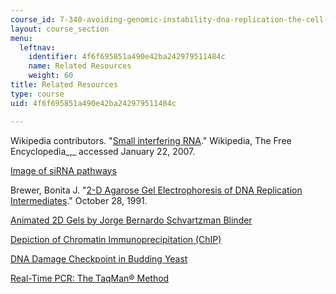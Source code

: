 ```yaml
---
course_id: 7-340-avoiding-genomic-instability-dna-replication-the-cell-cycle-and-cancer-fall-2006
layout: course_section
menu:
  leftnav:
    identifier: 4f6f695851a490e42ba242979511484c
    name: Related Resources
    weight: 60
title: Related Resources
type: course
uid: 4f6f695851a490e42ba242979511484c

---
```


Wikipedia contributors. "[Small interfering RNA](http://en.wikipedia.org/w/index.php?title=Small_interfering_RNA&oldid=100510689)." Wikipedia, The Free Encyclopedia_,_ accessed January 22, 2007.

[Image of siRNA pathways](http://www.biochemj.org/bj/380/0593/bj3800593f01.htm?resolution=STD)

Brewer, Bonita J. "[2-D Agarose Gel Electrophoresis of DNA Replication Intermediates](http://fangman-brewer.genetics.washington.edu/2Dgel.html)." October 28, 1991.

[Animated 2D Gels by Jorge Bernardo Schvartzman Blinder](http://semicro.es/)

[Depiction of Chromatin Immunoprecipitation (ChIP)](http://www.bio.brandeis.edu/haberlab/jehsite/chip.html)

[DNA Damage Checkpoint in Budding Yeast](https://www.ncbi.nlm.nih.gov/pmc/articles/PMC1170880/pdf/005525.pdf)

[Real-Time PCR: The TaqMan® Method](http://www.bio.davidson.edu/Courses/Molbio/MolStudents/spring2003/Pierce/realtimepcr.htm)